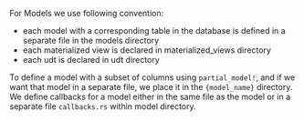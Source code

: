 For Models we use following convention: 
- each model with a corresponding table in the database is defined in a separate file in the models directory
- each materialized view is declared in materialized_views directory
- each udt is declared in udt directory

To define a model with a subset of columns using `partial_model!`, and if we want that model in a 
separate file, we place it in the `{model_name}` directory.
We define callbacks for a model either in the same file as the model or in a separate
file `callbacks.rs` within model directory.
